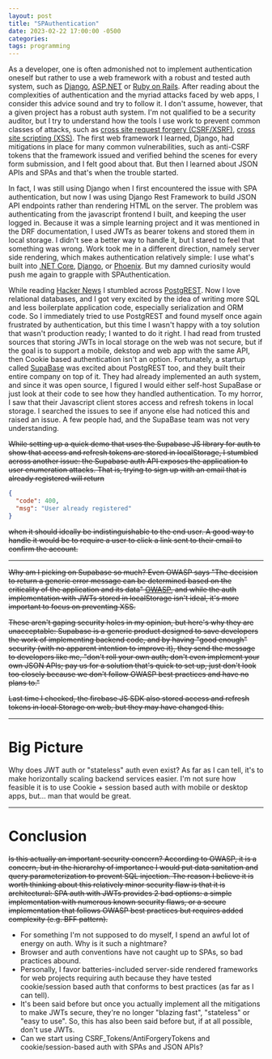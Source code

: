 ```yaml
---
layout: post
title: "SPAuthentication"
date: 2023-02-22 17:00:00 -0500
categories:
tags: programming
---
```


As a developer, one is often admonished not to implement authentication oneself but rather to use a web framework with a robust and tested auth system, such as [Django](https://www.djangoproject.com/), [ASP.NET](https://dotnet.microsoft.com/en-us/learn/aspnet/what-is-aspnet) or [Ruby on Rails](https://rubyonrails.org/). After reading about the complexities of authentication and the myriad attacks faced by web apps, I consider this advice sound and try to follow it. I don't assume, however, that a given project has a robust auth system. I'm not qualified to be a security auditor, but I try to understand how the tools I use work to prevent common classes of attacks, such as [cross site request forgery (CSRF/XSRF)](https://owasp.org/www-community/attacks/csrf), [cross site scripting (XSS)](https://owasp.org/www-community/attacks/xss/). The first web framework I learned, Django, had mitigations in place for many common vulnerabilities, such as anti-CSRF tokens that the framework issued and verified behind the scenes for every form submission, and I felt good about that. But then I learned about JSON APIs and SPAs and that's when the trouble started.

In fact, I was still using Django when I first encountered the issue with SPA authentication, but now I was using Django Rest Framework to build JSON API endpoints rather than rendering HTML on the server. The problem was authenticating from the javascript frontend I built, and keeping the user logged in. Because it was a simple learning project and it was mentioned in the DRF documentation, I used JWTs as bearer tokens and stored them in local storage. I didn't see a better way to handle it, but I stared to feel that something was wrong. Work took me in a different direction, namely server side rendering, which makes authentication relatively simple: I use what's built into [.NET Core](https://dotnet.microsoft.com/en-us/), [Django](https://www.djangoproject.com/), or [Phoenix](https://www.phoenixframework.org/). But my damned curiosity would push me again to grapple with SPAuthentication.

While reading [Hacker News](https://news.ycombinator.com/) I stumbled across [PostgREST](https://postgrest.org/en/stable/). Now I love relational databases, and I got very excited by the idea of writing more SQL and less boilerplate application code, especially serialization and ORM code. So I immediately tried to use PostgREST and found myself once again frustrated by authentication, but this time I wasn't happy with a toy solution that wasn't production ready; I wanted to do it right. I had read from trusted sources that storing JWTs in local storage on the web was not secure, but if the goal is to support a mobile, dekstop and web app with the same API, then Cookie based authentication isn't an option. Fortunately, a startup called [SupaBase](https://supabase.com/) was excited about PostgREST too, and they built their entire company on top of it. They had already implemented an auth system, and since it was open source, I figured I would either self-host SupaBase or just look at their code to see how they handled authentication. To my horror, I saw that their Javascript client stores access and refresh tokens in local storage. I searched the issues to see if anyone else had noticed this and raised an issue. A few people had, and the SupaBase team was not very understanding.

~~While setting up a quick demo that uses the Supabase JS library for auth to show that access and refresh tokens are stored in localStorage, I stumbled across another issue: the Supabase auth API exposes the application to user enumeration attacks. That is, trying to sign up with an email that is already registered will return~~

```json
{
  "code": 400,
  "msg": "User already registered"
}
```

~~when it should ideally be indistinguishable to the end user. A good way to handle it would be to require a user to click a link sent to their email to confirm the account.~~

---

~~Why am I picking on Supabase so much? Even OWASP says "The decision to return a generic error message can be determined based on the criticality of the application and its data" [OWASP](https://cheatsheetseries.owasp.org/cheatsheets/Authentication_Cheat_Sheet.html#authentication-responses), and while the auth implementation with JWTs stored in localStorage isn't ideal, it's more important to focus on preventing XSS.~~

~~These aren't gaping security holes in my opinion, but here's why they are unacceptable: Supabase is a generic product designed to save developers the work of implementing backend code, and by having "good enough" security (with no apparent intention to improve it), they send the message to developers like me, "don't roll your own auth; don't even implement your own JSON APIs; pay us for a solution that's quick to set up, just don't look too closely because we don't follow OWASP best practices and have no plans to."~~

~~Last time I checked, the firebase JS SDK also stored access and refresh tokens in local Storage on web, but they may have changed this.~~

---

# Big Picture

Why does JWT auth or "stateless" auth even exist? As far as I can tell, it's to make horizontally scaling backend services easier. I'm not sure how feasible it is to use Cookie + session based auth with mobile or desktop apps, but... man that would be great.

---

# Conclusion

~~Is this actually an important security concern? According to OWASP, it is a concern, but in the hierarchy of importance I would put data sanitation and query parameterization to prevent SQL injection. The reason I believe it is worth thinking about this relatively minor security flaw is that it is architectural: SPA auth with JWTs provides 2 bad options: a simple implementation with numerous known security flaws, or a secure implementation that follows OWASP best practices but requires added complexity (e.g. BFF pattern).~~

- For something I'm not supposed to do myself, I spend an awful lot of energy on auth. Why is it such a nightmare?
- Browser and auth conventions have not caught up to SPAs, so bad practices abound.
- Personally, I favor batteries-included server-side rendered frameworks for web projects requiring auth because they have tested cookie/session based auth that conforms to best practices (as far as I can tell).
- It's been said before but once you actually implement all the mitigations to make JWTs secure, they're no longer "blazing fast", "stateless" or "easy to use". So, this has also been said before but, if at all possible, don't use JWTs.
- Can we start using CSRF_Tokens/AntiForgeryTokens and cookie/session-based auth with SPAs and JSON APIs?
